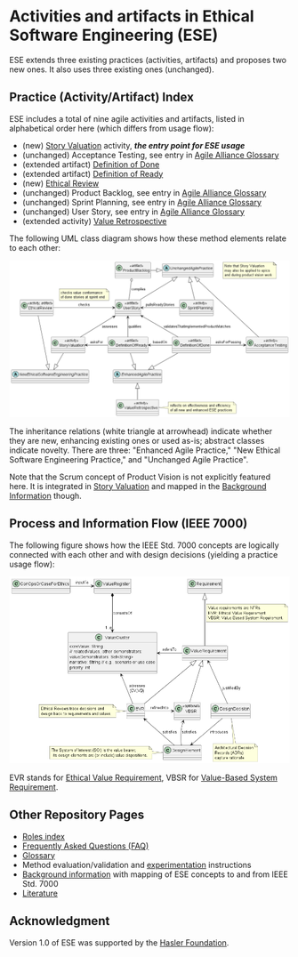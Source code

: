 # Activities and artifacts in Ethical Software Engineering (ESE)

ESE extends three existing practices (activities, artifacts) and proposes two new ones. It also uses three existing ones (unchanged). 


## Practice (Activity/Artifact) Index 

ESE includes a total of nine agile activities and artifacts, listed in alphabetical order here (which differs from usage flow):

* (new) [Story Valuation](ESE-StoryValuation.md) activity, ***the entry point for ESE usage***
* (unchanged) Acceptance Testing, see entry in [Agile Alliance Glossary](https://www.agilealliance.org/glossary/acceptance)
* (extended artifact) [Definition of Done](ESE-DefinitionOfDone.md) 
* (extended artifact) [Definition of Ready](ESE-DefinitionOfReady.md) 
* (new) [Ethical Review](ESE-EthicalReview.md)
* (unchanged) Product Backlog, see entry in [Agile Alliance Glossary](https://www.agilealliance.org/glossary/backlog/) 
* (unchanged) Sprint Planning, see entry in [Agile Alliance Glossary](https://www.agilealliance.org/glossary/sprint-planning/)
* (unchanged) User Story, see entry in [Agile Alliance Glossary](https://www.agilealliance.org/glossary/user-stories/)
* (extended activity) [Value Retrospective](ESE-ValueRetrospective.md) 

<!-- TODO (v2) arrow between product backlog and unchanged ap missing (Jan 24) -->

The following UML class diagram shows how these method elements relate to each other: 

![ESE Practices and Their Relations](/images/ESE-Practices.png)

 The inheritance relations (white triangle at arrowhead) indicate whether they are new, enhancing existing ones or used as-is; abstract classes indicate novelty. There are three: "Enhanced Agile Practice," "New Ethical Software Engineering Practice," and "Unchanged Agile Practice". 

Note that the Scrum concept of Product Vision is not explicitly featured here. It is integrated in [Story Valuation](ESE-StoryValuation.md) and mapped in the [Background Information](/ESE-BackgroundInformation.md) though.

## Process and Information Flow (IEEE 7000) 

The following figure shows how the IEEE Std. 7000 concepts are logically connected with each other and with design decisions (yielding a practice usage flow): 

![From Value to Requirements to Design](/images/ESE-ConceptsAndTraceRelations.png) 
<!-- note: figure also used in ESE-BackgroundInformation.md -->

EVR stands for [Ethical Value Requirement](/ESE-Glossary.md#evr), VBSR for [Value-Based System Requirement](/ESE-Glossary.md#vbsr).

## Other Repository Pages

* [Roles index](/roles)
* [Frequently Asked Questions (FAQ)](/ESE-FAQ.md)
* [Glossary](/ESE-Glossary.md)
* Method evaluation/validation and [experimentation](/experimentation/README.md) instructions
* [Background information](/ESE-BackgroundInformation.md) with mapping of ESE concepts to and from IEEE Std. 7000
* [Literature](/ESE-Literature.md)


## Acknowledgment

Version 1.0 of ESE was supported by the [Hasler Foundation](https://haslerstiftung.ch/en/welcome-to-the-hasler-foundation/).